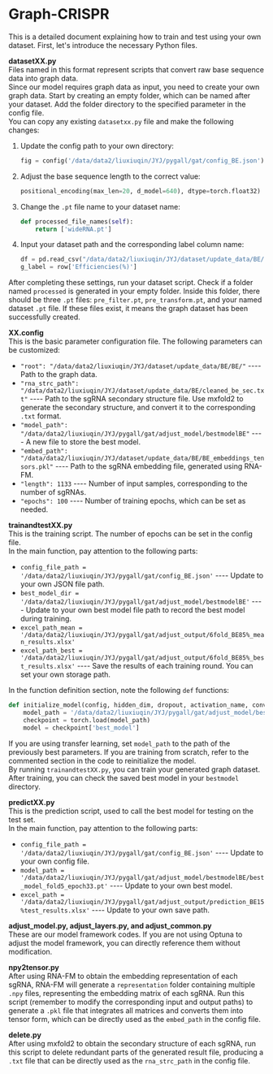 # Graph-CRISPR


This is a detailed document explaining how to train and test using your own dataset. 
First, let's introduce the necessary Python files.

**datasetXX.py**  
Files named in this format represent scripts that convert raw base sequence data into graph data.  
Since our model requires graph data as input, you need to create your own graph data. Start by creating an empty folder, which can be named after your dataset. Add the folder directory to the specified parameter in the config file.  
You can copy any existing `datasetxx.py` file and make the following changes:  
1. Update the config path to your own directory:  
   ```python  
   fig = config('/data/data2/liuxiuqin/JYJ/pygall/gat/config_BE.json')  
   ```  
2. Adjust the base sequence length to the correct value:  
   ```python  
   positional_encoding(max_len=20, d_model=640), dtype=torch.float32)  
   ```  
3. Change the `.pt` file name to your dataset name:  
   ```python  
   def processed_file_names(self):  
       return ['wideRNA.pt']  
   ```  
4. Input your dataset path and the corresponding label column name:  
   ```python  
   df = pd.read_csv("/data/data2/liuxiuqin/JYJ/dataset/update_data/BE/BE_1210RNA.csv", nrows=config.length)  
   g_label = row['Efficiencies(%)']  
   ```  
After completing these settings, run your dataset script. Check if a folder named `processed` is generated in your empty folder. Inside this folder, there should be three `.pt` files: `pre_filter.pt`, `pre_transform.pt`, and your named dataset `.pt` file. If these files exist, it means the graph dataset has been successfully created.

**XX.config**  
This is the basic parameter configuration file. The following parameters can be customized:  
- `"root": "/data/data2/liuxiuqin/JYJ/dataset/update_data/BE/BE/"` ---- Path to the graph data.  
- `"rna_strc_path": "/data/data2/liuxiuqin/JYJ/dataset/update_data/BE/cleaned_be_sec.txt"` ---- Path to the sgRNA secondary structure file. Use mxfold2 to generate the secondary structure, and convert it to the corresponding `.txt` format.  
- `"model_path": "/data/data2/liuxiuqin/JYJ/pygall/gat/adjust_model/bestmodelBE"` ---- A new file to store the best model.  
- `"embed_path": "/data/data2/liuxiuqin/JYJ/dataset/update_data/BE/BE_embeddings_tensors.pkl"` ---- Path to the sgRNA embedding file, generated using RNA-FM.  
- `"length": 1133` ---- Number of input samples, corresponding to the number of sgRNAs.  
- `"epochs": 100` ---- Number of training epochs, which can be set as needed.

**trainandtestXX.py**  
This is the training script. The number of epochs can be set in the config file.  
In the main function, pay attention to the following parts:  
- `config_file_path = '/data/data2/liuxiuqin/JYJ/pygall/gat/config_BE.json'` ---- Update to your own JSON file path.  
- `best_model_dir = '/data/data2/liuxiuqin/JYJ/pygall/gat/adjust_model/bestmodelBE'` ---- Update to your own best model file path to record the best model during training.  
- `excel_path_mean = '/data/data2/liuxiuqin/JYJ/pygall/gat/adjust_output/6fold_BE85%_mean_results.xlsx'`  
- `excel_path_best = '/data/data2/liuxiuqin/JYJ/pygall/gat/adjust_output/6fold_BE85%_best_results.xlsx'` ---- Save the results of each training round. You can set your own storage path.  

In the function definition section, note the following `def` functions:  
```python  
def initialize_model(config, hidden_dim, dropout, activation_name, conv_layer, pool_layer, global_pool_layer, lr, Alpha, alpha):  
    model_path = '/data/data2/liuxiuqin/JYJ/pygall/gat/adjust_model/bestmodel_official/best_model_fold5_epoch90.pt'  
    checkpoint = torch.load(model_path)  
    model = checkpoint['best_model']  
```  
If you are using transfer learning, set `model_path` to the path of the previously best parameters. If you are training from scratch, refer to the commented section in the code to reinitialize the model.  
By running `trainandtestXX.py`, you can train your generated graph dataset. After training, you can check the saved best model in your `bestmodel` directory.

**predictXX.py**  
This is the prediction script, used to call the best model for testing on the test set.  
In the main function, pay attention to the following parts:  
- `config_file_path = '/data/data2/liuxiuqin/JYJ/pygall/gat/config_BE.json'` ---- Update to your own config file.  
- `model_path = '/data/data2/liuxiuqin/JYJ/pygall/gat/adjust_model/bestmodelBE/best_model_fold5_epoch33.pt'` ---- Update to your own best model.  
- `excel_path = '/data/data2/liuxiuqin/JYJ/pygall/gat/adjust_output/prediction_BE15%test_results.xlsx'` ---- Update to your own save path.

**adjust_model.py, adjust_layers.py, and adjust_common.py**  
These are our model framework codes. If you are not using Optuna to adjust the model framework, you can directly reference them without modification.

**npy2tensor.py**  
After using RNA-FM to obtain the embedding representation of each sgRNA, RNA-FM will generate a `representation` folder containing multiple `.npy` files, representing the embedding matrix of each sgRNA. Run this script (remember to modify the corresponding input and output paths) to generate a `.pkl` file that integrates all matrices and converts them into tensor form, which can be directly used as the `embed_path` in the config file.

**delete.py**  
After using mxfold2 to obtain the secondary structure of each sgRNA, run this script to delete redundant parts of the generated result file, producing a `.txt` file that can be directly used as the `rna_strc_path` in the config file.
